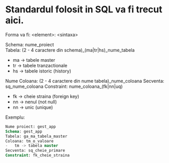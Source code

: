 # Standardul folosit in SQL va fi trecut aici. #
Forma va fi: \<element\>: \<sintaxa\>    

Schema: nume_proiect  
Tabela: (2 - 4 caractere din schema)\_(ma|tr|hs)\_nume_tabela
-   ma -> tabele master
-   tr -> tabele tranzactionale
-   hs -> tabele istoric (history)  

Nume Coloana: (2 - 4 caractere din nume tabela)\_nume_coloana
Secventa: sq_nume_coloana
Constraint: nume_coloana_(fk|nn|uq)
-   fk -> cheie straina (foreign key)
-   nn -> nenul (not null)
-   nn -> unic (unique)

Exemplu:  

```SQL
Nume proiect: gest_app
Schema: gest_app
Tabela: ga_ma_tabela_master
Coloana: tm_o_valoare
-   tm -> tabela master 
Secventa: sq_cheie_primare
Constraint: fk_cheie_straina
```

